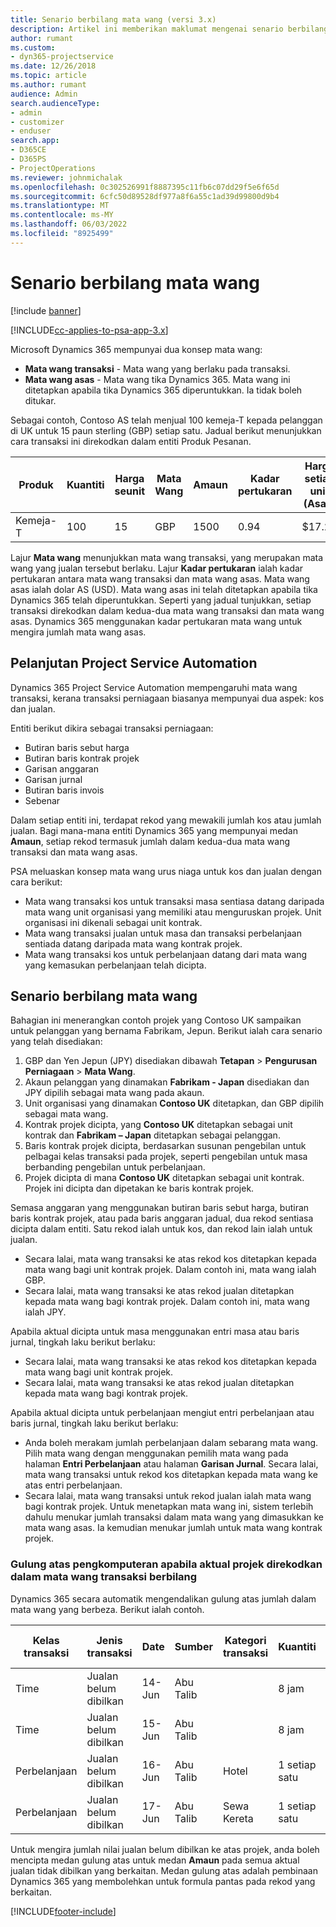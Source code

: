 ```yaml
---
title: Senario berbilang mata wang (versi 3.x)
description: Artikel ini memberikan maklumat mengenai senario berbilang mata wang.
author: rumant
ms.custom:
- dyn365-projectservice
ms.date: 12/26/2018
ms.topic: article
ms.author: rumant
audience: Admin
search.audienceType:
- admin
- customizer
- enduser
search.app:
- D365CE
- D365PS
- ProjectOperations
ms.reviewer: johnmichalak
ms.openlocfilehash: 0c302526991f8887395c11fb6c07dd29f5e6f65d
ms.sourcegitcommit: 6cfc50d89528df977a8f6a55c1ad39d99800d9b4
ms.translationtype: MT
ms.contentlocale: ms-MY
ms.lasthandoff: 06/03/2022
ms.locfileid: "8925499"
---
```

# <a name="multiple-currency-scenarios"></a>Senario berbilang mata wang

[!include [banner](../includes/psa-now-project-operations.md)]

[!INCLUDE[cc-applies-to-psa-app-3.x](../includes/cc-applies-to-psa-app-3x.md)]

Microsoft Dynamics 365 mempunyai dua konsep mata wang:

- **Mata wang transaksi** - Mata wang yang berlaku pada transaksi. 
- **Mata wang asas** - Mata wang tika Dynamics 365. Mata wang ini ditetapkan apabila tika Dynamics 365 diperuntukkan. Ia tidak boleh ditukar.

Sebagai contoh, Contoso AS telah menjual 100 kemeja-T kepada pelanggan di UK untuk 15 paun sterling (GBP) setiap satu. Jadual berikut menunjukkan cara transaksi ini direkodkan dalam entiti Produk Pesanan.

| Produk | Kuantiti | Harga seunit | Mata Wang | Amaun | Kadar pertukaran | Harga setiap unit (Asas)| Amaun (Asas)|
|---------|----------|----------------|----------|--------|---------------|----------------------|--------------|
| Kemeja-T | 100      | 15             | GBP      | 1500   | 0.94          | $17.25               | $1,725       |

Lajur **Mata wang** menunjukkan mata wang transaksi, yang merupakan mata wang yang jualan tersebut berlaku. Lajur **Kadar pertukaran** ialah kadar pertukaran antara mata wang transaksi dan mata wang asas. Mata wang asas ialah dolar AS (USD). Mata wang asas ini telah ditetapkan apabila tika Dynamics 365 telah diperuntukkan.
Seperti yang jadual tunjukkan, setiap transaksi direkodkan dalam kedua-dua mata wang transaksi dan mata wang asas. Dynamics 365 menggunakan kadar pertukaran mata wang untuk mengira jumlah mata wang asas.

## <a name="project-service-automation-extensions"></a>Pelanjutan Project Service Automation

Dynamics 365 Project Service Automation mempengaruhi mata wang transaksi, kerana transaksi perniagaan biasanya mempunyai dua aspek: kos dan jualan.

Entiti berikut dikira sebagai transaksi perniagaan:

- Butiran baris sebut harga
- Butiran baris kontrak projek
- Garisan anggaran
- Garisan jurnal
- Butiran baris invois
- Sebenar

Dalam setiap entiti ini, terdapat rekod yang mewakili jumlah kos atau jumlah jualan. Bagi mana-mana entiti Dynamics 365 yang mempunyai medan **Amaun**, setiap rekod termasuk jumlah dalam kedua-dua mata wang transaksi dan mata wang asas. 

PSA meluaskan konsep mata wang urus niaga untuk kos dan jualan dengan cara berikut:

- Mata wang transaksi kos untuk transaksi masa sentiasa datang daripada mata wang unit organisasi yang memiliki atau menguruskan projek. Unit organisasi ini dikenali sebagai unit kontrak.
- Mata wang transaksi jualan untuk masa dan transaksi perbelanjaan sentiada datang daripada mata wang kontrak projek.
- Mata wang transaksi kos untuk perbelanjaan datang dari mata wang yang kemasukan perbelanjaan telah dicipta.

## <a name="multiple-currency-scenario"></a>Senario berbilang mata wang

Bahagian ini menerangkan contoh projek yang Contoso UK sampaikan untuk pelanggan yang bernama Fabrikam, Jepun. Berikut ialah cara senario yang telah disediakan:

1. GBP dan Yen Jepun (JPY) disediakan dibawah **Tetapan** \> **Pengurusan Perniagaan** \> **Mata Wang**. 
2. Akaun pelanggan yang dinamakan **Fabrikam - Japan** disediakan dan JPY dipilih sebagai mata wang pada akaun.
3. Unit organisasi yang dinamakan **Contoso UK** ditetapkan, dan GBP dipilih sebagai mata wang.
4. Kontrak projek dicipta, yang **Contoso UK** ditetapkan sebagai unit kontrak dan **Fabrikam – Japan** ditetapkan sebagai pelanggan.
5. Baris kontrak projek dicipta, berdasarkan susunan pengebilan untuk pelbagai kelas transaksi pada projek, seperti pengebilan untuk masa berbanding pengebilan untuk perbelanjaan.
6. Projek dicipta di mana **Contoso UK** ditetapkan sebagai unit kontrak. Projek ini dicipta dan dipetakan ke baris kontrak projek.


Semasa anggaran yang menggunakan butiran baris sebut harga, butiran baris kontrak projek, atau pada baris anggaran jadual, dua rekod sentiasa dicipta dalam entiti. Satu rekod ialah untuk kos, dan rekod lain ialah untuk jualan.

- Secara lalai, mata wang transaksi ke atas rekod kos ditetapkan kepada mata wang bagi unit kontrak projek. Dalam contoh ini, mata wang ialah GBP.
- Secara lalai, mata wang transaksi ke atas rekod jualan ditetapkan kepada mata wang bagi kontrak projek. Dalam contoh ini, mata wang ialah JPY.

Apabila aktual dicipta untuk masa menggunakan entri masa atau baris jurnal, tingkah laku berikut berlaku:

- Secara lalai, mata wang transaksi ke atas rekod kos ditetapkan kepada mata wang bagi unit kontrak projek.
- Secara lalai, mata wang transaksi ke atas rekod jualan ditetapkan kepada mata wang bagi kontrak projek.

Apabila aktual dicipta untuk perbelanjaan mengiut entri perbelanjaan atau baris jurnal, tingkah laku berikut berlaku:

- Anda boleh merakam jumlah perbelanjaan dalam sebarang mata wang. Pilih mata wang dengan menggunakan pemilih mata wang pada halaman **Entri Perbelanjaan** atau halaman **Garisan Jurnal**. Secara lalai, mata wang transaksi untuk rekod kos ditetapkan kepada mata wang ke atas entri perbelanjaan. 
- Secara lalai, mata wang transaksi untuk rekod jualan ialah mata wang bagi kontrak projek. Untuk menetapkan mata wang ini, sistem terlebih dahulu menukar jumlah transaksi dalam mata wang yang dimasukkan ke mata wang asas. Ia kemudian menukar jumlah untuk mata wang kontrak projek. 

### <a name="computing-roll-ups-when-project-actuals-are-recorded-in-multiple-transaction-currencies"></a>Gulung atas pengkomputeran apabila aktual projek direkodkan dalam mata wang transaksi berbilang

Dynamics 365 secara automatik mengendalikan gulung atas jumlah dalam mata wang yang berbeza. Berikut ialah contoh.

| Kelas transaksi | Jenis transaksi| Date   | Sumber | Kategori transaksi | Kuantiti | Harga unit | Amaun      | Kadar pertukaran | Amaun dalam asas |
|-------------------|------------------|--------|----------|----------------------|----------|--------------|-------------|---------------|----------------|
| Time              | Jualan belum dibilkan   | 14-Jun | Abu Talib  |                      | 8 jam    | 20,000 JPY    | 160,000 JPY | 123           | 1,300.81 USD    |
| Time              | Jualan belum dibilkan   | 15-Jun | Abu Talib  |                      | 8 jam    | 20,000 JPY    | 160,000 JPY | 123           | 1,300.81 USD    |
| Perbelanjaan           | Jualan belum dibilkan   | 16-Jun | Abu Talib  | Hotel                | 1 setiap satu     | 250 EUR      | 250 EUR     | 0.94          | 265.95 USD     |
| Perbelanjaan           | Jualan belum dibilkan   | 17-Jun | Abu Talib  | Sewa Kereta           | 1 setiap satu     | 150 EUR      | 150 EUR     | 0.94          | 159.57 USD     |

Untuk mengira jumlah nilai jualan belum dibilkan ke atas projek, anda boleh mencipta medan gulung atas untuk medan **Amaun** pada semua aktual jualan tidak dibilkan yang berkaitan. Medan gulung atas adalah pembinaan Dynamics 365 yang membolehkan untuk formula pantas pada rekod yang berkaitan.


[!INCLUDE[footer-include](../includes/footer-banner.md)]
